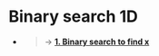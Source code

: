 # Binary search 1D

 - > &#8594;  **[1. Binary search to find x](./01.%20Binary%20search%20to%20find%20x%20is%20sorted.js)**
